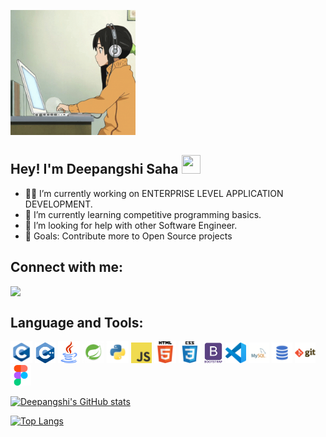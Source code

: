<a href="#"><img src="https://github.com/Deepangshi/Deepangshi/blob/main/computer-work.gif" width="200"/></a>

## Hey! I'm Deepangshi Saha <img src="https://raw.githubusercontent.com/MartinHeinz/MartinHeinz/master/wave.gif" height="30" width="30"/> 
- 👩‍💻 I’m currently working on ENTERPRISE LEVEL APPLICATION DEVELOPMENT.
- 🌱 I’m currently learning competitive programming basics.
- 🤔 I’m looking for help with other Software Engineer.
- 🥅 Goals: Contribute more to Open Source projects

## Connect with me:
[<img align="left" width="33" src="https://cdn.jsdelivr.net/npm/simple-icons@v3/icons/linkedin.svg" />][linkedin]

<br />

## Language and Tools:

[<img align ="left " alt="C" width="35px" src="https://raw.githubusercontent.com/github/explore/f3e22f0dca2be955676bc70d6214b95b13354ee8/topics/c/c.png" />][c]
[<img align ="left " alt="c++" width="33px" src="https://github.com/Deepangshi/Deepangshi/blob/main/c%2B%2B.png" />][c++]
[<img align ="left " alt="Java" width="35px" src="https://github.com/Deepangshi/Deepangshi/blob/main/java.png" />][java]
[<img align ="left " alt="Spring" width="35px" src="https://github.com/Deepangshi/Deepangshi/blob/main/s9-3.png" />][spring]
[<img align ="left " alt="Python" width="35px" src="https://raw.githubusercontent.com/github/explore/80688e429a7d4ef2fca1e82350fe8e3517d3494d/topics/python/python.png" />][python]
[<img align ="left " alt="JavaScript" width="33px" src="https://raw.githubusercontent.com/github/explore/80688e429a7d4ef2fca1e82350fe8e3517d3494d/topics/javascript/javascript.png" />][javascript]
[<img align ="left " alt="HTML" width="35px" src="https://raw.githubusercontent.com/github/explore/80688e429a7d4ef2fca1e82350fe8e3517d3494d/topics/html/html.png" />][html]
[<img align ="left " alt="CSS" width="35px" src="https://raw.githubusercontent.com/github/explore/80688e429a7d4ef2fca1e82350fe8e3517d3494d/topics/css/css.png" />][css]
[<img align ="left " alt="Bootstrap" width="33px" src="https://raw.githubusercontent.com/devicons/devicon/master/icons/bootstrap/bootstrap-plain-wordmark.svg" />][bootstrap] 
[<img align ="left " alt="Visual Studio Code" width="33px"  src="https://raw.githubusercontent.com/github/explore/80688e429a7d4ef2fca1e82350fe8e3517d3494d/topics/visual-studio-code/visual-studio-code.png" />][vscode]
[<img align ="left " alt="MySQL" width="33px" src="https://raw.githubusercontent.com/github/explore/80688e429a7d4ef2fca1e82350fe8e3517d3494d/topics/mysql/mysql.png" />][mysql]
[<img align ="left " alt="SQL" width="33px" src="https://raw.githubusercontent.com/github/explore/80688e429a7d4ef2fca1e82350fe8e3517d3494d/topics/sql/sql.png" />][sql]
[<img align ="left " alt="Git" width="33px" src="https://raw.githubusercontent.com/github/explore/80688e429a7d4ef2fca1e82350fe8e3517d3494d/topics/git/git.png" />][git]
[<img align ="left " alt="Figma" width="33px" src="https://github.com/Deepangshi/Deepangshi/blob/main/figma.png" />][figma]

[![Deepangshi's GitHub stats](https://github-readme-stats.vercel.app/api?username=deepangshi&show_icons=true&theme=github_dark)](https://github.com/deepangshi/github-readme-stats)


[![Top Langs](https://github-readme-stats.vercel.app/api/top-langs/?username=deepangshi&layout=compact&theme=github_dark)](https://github.com/deepangshi/github-readme-stats)


<br />
<br />

[linkedin]: https://www.linkedin.com/in/deepangshi-saha-258942203?lipi=urn%3Ali%3Apage%3Ad_flagship3_profile_view_base_contact_details%3BNWyvov0TQWChNgqvKXf7yg%3D%3D
[c]: https://www.javatpoint.com/c-programming-language-tutorial
[c++]: https://www.javatpoint.com/cpp-tutorial
[java]: https://www.javatpoint.com/java-tutorial
[spring]: https://spring.io/projects/spring-framework
[python]: https://www.python.org/
[javascript]: https://www.javatpoint.com/javascript-tutorial
[html]: https://developer.mozilla.org/en-US/docs/Web/HTML
[css]: https://www.javatpoint.com/css-tutorial
[bootstrap]: https://getbootstrap.com/
[vscode]: https://code.visualstudio.com/
[mysql]: https://www.mysql.com/
[sql]: https://www.javatpoint.com/sql-tutorial
[git]: https://git-scm.com/
[figma]: https://www.figma.com/



